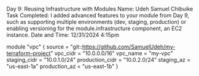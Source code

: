 Day 9: Reusing Infrastructure with Modules
Name: Udeh Samuel Chibuike
Task Completed: I added advanced features to your module from Day 9, such as supporting multiple environments (dev, staging, production) or enabling versioning for the module.infrastructure component, an EC2 instance.
Date and Time: 12/31/2024 4:15pm

module "vpc" {
  source         = "git::https://github.com/SamuelUdeh/my-terraform-project"
  vpc_cidr       = "10.0.0.0/16"
  vpc_name       = "my-vpc"
  staging_cidr   = "10.0.1.0/24"
  production_cidr = "10.0.2.0/24"
  staging_az     = "us-east-1a"
  production_az  = "us-east-1b"
}